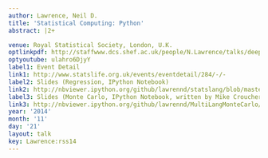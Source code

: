 ```yaml
---
author: Lawrence, Neil D.
title: 'Statistical Computing: Python'
abstract: |2+

venue: Royal Statistical Society, London, U.K.
optlinkpdf: http://staffwww.dcs.shef.ac.uk/people/N.Lawrence/talks/deepgp_ucl14b.pdf
optyoutube: ulahro6DjyY
label1: Event Detail
link1: http://www.statslife.org.uk/events/eventdetail/284/-/-
label2: Slides (Regression, IPython Notebook)
link2: http://nbviewer.ipython.org/github/lawrennd/statslang/blob/master/python/statslang.ipynb
label3: Slides (Monte Carlo, IPython Notebook, written by Mike Croucher)
link3: http://nbviewer.ipython.org/github/lawrennd/MultiLangMonteCarlo/blob/master/MultiLangStats.ipynb
year: '2014'
month: '11'
day: '21'
layout: talk
key: Lawrence:rss14
---
```

